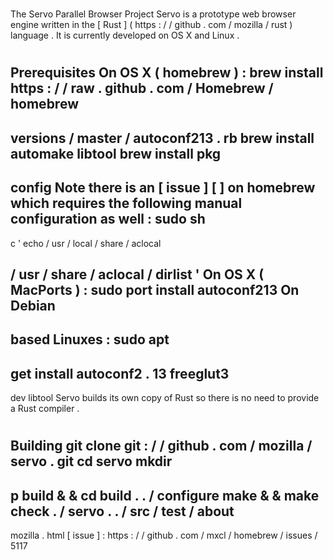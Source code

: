 #
The
Servo
Parallel
Browser
Project
Servo
is
a
prototype
web
browser
engine
written
in
the
[
Rust
]
(
https
:
/
/
github
.
com
/
mozilla
/
rust
)
language
.
It
is
currently
developed
on
OS
X
and
Linux
.
#
#
Prerequisites
On
OS
X
(
homebrew
)
:
brew
install
https
:
/
/
raw
.
github
.
com
/
Homebrew
/
homebrew
-
versions
/
master
/
autoconf213
.
rb
brew
install
automake
libtool
brew
install
pkg
-
config
Note
there
is
an
[
issue
]
[
]
on
homebrew
which
requires
the
following
manual
configuration
as
well
:
sudo
sh
-
c
'
echo
/
usr
/
local
/
share
/
aclocal
>
>
/
usr
/
share
/
aclocal
/
dirlist
'
On
OS
X
(
MacPorts
)
:
sudo
port
install
autoconf213
On
Debian
-
based
Linuxes
:
sudo
apt
-
get
install
autoconf2
.
13
freeglut3
-
dev
libtool
Servo
builds
its
own
copy
of
Rust
so
there
is
no
need
to
provide
a
Rust
compiler
.
#
#
Building
git
clone
git
:
/
/
github
.
com
/
mozilla
/
servo
.
git
cd
servo
mkdir
-
p
build
&
&
cd
build
.
.
/
configure
make
&
&
make
check
.
/
servo
.
.
/
src
/
test
/
about
-
mozilla
.
html
[
issue
]
:
https
:
/
/
github
.
com
/
mxcl
/
homebrew
/
issues
/
5117
